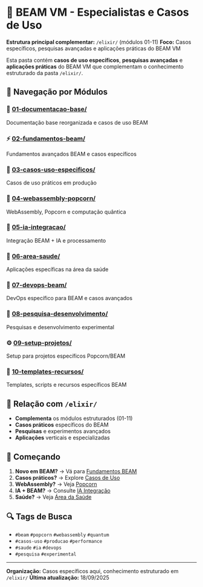 # 🚀 BEAM VM - Especialistas e Casos de Uso

**Estrutura principal complementar:** `/elixir/` (módulos 01-11)
**Foco:** Casos específicos, pesquisas avançadas e aplicações práticas do BEAM VM

Esta pasta contém **casos de uso específicos**, **pesquisas avançadas** e **aplicações práticas** do BEAM VM que complementam o conhecimento estruturado da pasta `/elixir/`.

## 🎯 Navegação por Módulos

### 📖 [01-documentacao-base/](01-documentacao-base/)
Documentação base reorganizada e casos de uso BEAM

### ⚡ [02-fundamentos-beam/](02-fundamentos-beam/)
Fundamentos avançados BEAM e casos específicos

### 🎪 [03-casos-uso-especificos/](03-casos-uso-especificos/)
Casos de uso práticos em produção

### 🍿 [04-webassembly-popcorn/](04-webassembly-popcorn/)
WebAssembly, Popcorn e computação quântica

### 🤖 [05-ia-integracao/](05-ia-integracao/)
Integração BEAM + IA e processamento

### 🏥 [06-area-saude/](06-area-saude/)
Aplicações específicas na área da saúde

### 🚢 [07-devops-beam/](07-devops-beam/)
DevOps específico para BEAM e casos avançados

### 🔬 [08-pesquisa-desenvolvimento/](08-pesquisa-desenvolvimento/)
Pesquisas e desenvolvimento experimental

### ⚙️ [09-setup-projetos/](09-setup-projetos/)
Setup para projetos específicos Popcorn/BEAM

### 📎 [10-templates-recursos/](10-templates-recursos/)
Templates, scripts e recursos específicos BEAM

## 🔄 Relação com `/elixir/`

- **Complementa** os módulos estruturados (01-11)
- **Casos práticos** específicos do BEAM
- **Pesquisas** e experimentos avançados
- **Aplicações** verticais e especializadas

## 🚀 Começando

1. **Novo em BEAM?** → Vá para [Fundamentos BEAM](02-fundamentos-beam/)
2. **Casos práticos?** → Explore [Casos de Uso](03-casos-uso-especificos/)
3. **WebAssembly?** → Veja [Popcorn](04-webassembly-popcorn/)
4. **IA + BEAM?** → Consulte [IA Integração](05-ia-integracao/)
5. **Saúde?** → Veja [Área da Saúde](06-area-saude/)

## 🔍 Tags de Busca

- `#beam` `#popcorn` `#webassembly` `#quantum`
- `#casos-uso` `#producao` `#performance`
- `#saude` `#ia` `#devops`
- `#pesquisa` `#experimental`

---
**Organização:** Casos específicos aqui, conhecimento estruturado em `/elixir/`
**Última atualização:** 18/09/2025